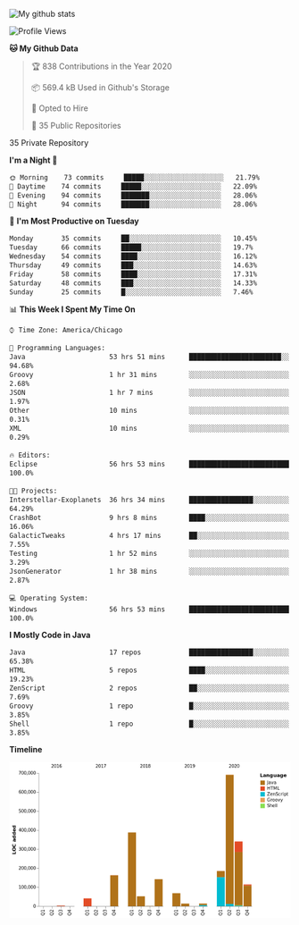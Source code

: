 ![My github stats](https://github-readme-stats.vercel.app/api?username=romvoid95&theme=gruvbox&include_all_commits=true&show_icons=true")

<!--START_SECTION:waka-->
![Profile Views](http://img.shields.io/badge/Profile%20Views-1-blue)

**🐱 My Github Data** 

> 🏆 838 Contributions in the Year 2020
 > 
> 📦 569.4 kB Used in Github's Storage 
 > 
> 💼 Opted to Hire
 > 
> 📜 35 Public Repositories 
 > 
35 Private Repository 
 > 
**I'm a Night 🦉** 

```text
🌞 Morning    73 commits     █████░░░░░░░░░░░░░░░░░░░░   21.79% 
🌆 Daytime    74 commits     █████░░░░░░░░░░░░░░░░░░░░   22.09% 
🌃 Evening    94 commits     ███████░░░░░░░░░░░░░░░░░░   28.06% 
🌙 Night      94 commits     ███████░░░░░░░░░░░░░░░░░░   28.06%

```
📅 **I'm Most Productive on Tuesday** 

```text
Monday       35 commits     ██░░░░░░░░░░░░░░░░░░░░░░░   10.45% 
Tuesday      66 commits     █████░░░░░░░░░░░░░░░░░░░░   19.7% 
Wednesday    54 commits     ████░░░░░░░░░░░░░░░░░░░░░   16.12% 
Thursday     49 commits     ███░░░░░░░░░░░░░░░░░░░░░░   14.63% 
Friday       58 commits     ████░░░░░░░░░░░░░░░░░░░░░   17.31% 
Saturday     48 commits     ███░░░░░░░░░░░░░░░░░░░░░░   14.33% 
Sunday       25 commits     █░░░░░░░░░░░░░░░░░░░░░░░░   7.46%

```


📊 **This Week I Spent My Time On** 

```text
⌚︎ Time Zone: America/Chicago

💬 Programming Languages: 
Java                     53 hrs 51 mins      ███████████████████████░░   94.68% 
Groovy                   1 hr 31 mins        ░░░░░░░░░░░░░░░░░░░░░░░░░   2.68% 
JSON                     1 hr 7 mins         ░░░░░░░░░░░░░░░░░░░░░░░░░   1.97% 
Other                    10 mins             ░░░░░░░░░░░░░░░░░░░░░░░░░   0.31% 
XML                      10 mins             ░░░░░░░░░░░░░░░░░░░░░░░░░   0.29%

🔥 Editors: 
Eclipse                  56 hrs 53 mins      █████████████████████████   100.0%

🐱‍💻 Projects: 
Interstellar-Exoplanets  36 hrs 34 mins      ████████████████░░░░░░░░░   64.29% 
CrashBot                 9 hrs 8 mins        ████░░░░░░░░░░░░░░░░░░░░░   16.06% 
GalacticTweaks           4 hrs 17 mins       ██░░░░░░░░░░░░░░░░░░░░░░░   7.55% 
Testing                  1 hr 52 mins        ░░░░░░░░░░░░░░░░░░░░░░░░░   3.29% 
JsonGenerator            1 hr 38 mins        ░░░░░░░░░░░░░░░░░░░░░░░░░   2.87%

💻 Operating System: 
Windows                  56 hrs 53 mins      █████████████████████████   100.0%

```

**I Mostly Code in Java** 

```text
Java                     17 repos            ████████████████░░░░░░░░░   65.38% 
HTML                     5 repos             ████░░░░░░░░░░░░░░░░░░░░░   19.23% 
ZenScript                2 repos             ██░░░░░░░░░░░░░░░░░░░░░░░   7.69% 
Groovy                   1 repo              █░░░░░░░░░░░░░░░░░░░░░░░░   3.85% 
Shell                    1 repo              █░░░░░░░░░░░░░░░░░░░░░░░░   3.85%

```


**Timeline**

![Chart not found](https://raw.githubusercontent.com/ROMVoid95/ROMVoid95/master/charts/bar_graph.png) 


<!--END_SECTION:waka-->
